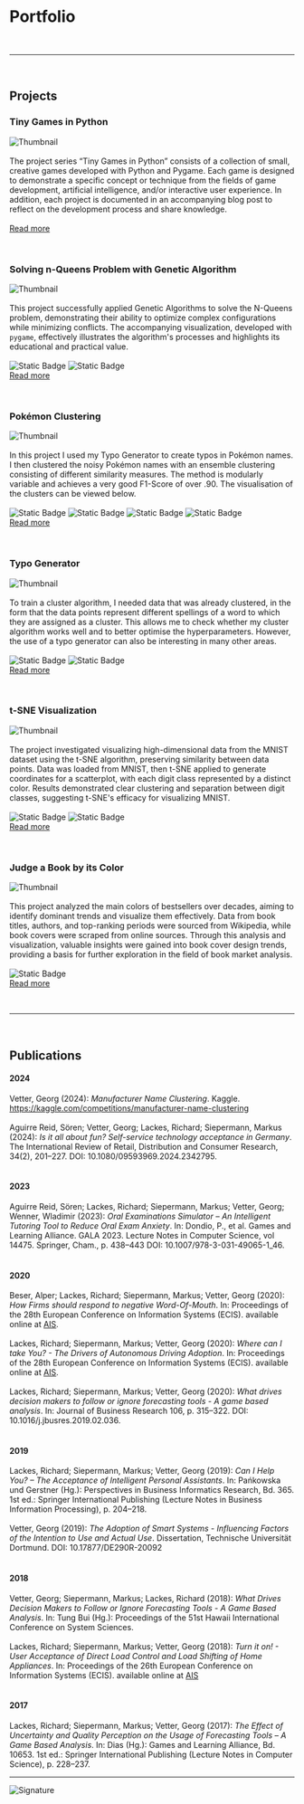 # Portfolio

<br>

***

<br>

## Projects

### Tiny Games in Python
![Thumbnail](/assets/tiny_games_in_python/pictures/banner.png)<br><br>
The project series “Tiny Games in Python” consists of a collection of small, creative games developed with Python and Pygame. Each game is designed to demonstrate a specific concept or technique from the fields of game development, artificial intelligence, and/or interactive user experience. In addition, each project is documented in an accompanying blog post to reflect on the development process and share knowledge.<br><br>
[Read more](/assets/tiny_games_in_python/text/tgip.md)

<br>

### Solving n-Queens Problem with Genetic Algorithm
![Thumbnail](/assets/nqueens/pictures/8queens_banner.png)<br><br>
This project successfully applied Genetic Algorithms to solve the N-Queens problem, demonstrating their ability to optimize complex configurations while minimizing conflicts. The accompanying visualization, developed with `pygame`, effectively illustrates the algorithm's processes and highlights its educational and practical value. <br><br>
![Static Badge](https://img.shields.io/badge/Optimization-blue) ![Static Badge](https://img.shields.io/badge/Data_Visualization-blue)<br>
[Read more](/assets/nqueens/text/nqueens.md)

<br>

### Pokémon Clustering
![Thumbnail](/assets/clustering/BlogPost/pictures/graph%20(1).png)<br><br>
In this project I used my Typo Generator to create typos in Pokémon names. I then clustered the noisy Pokémon names with an ensemble clustering consisting of different similarity measures. The method is modularly variable and achieves a very good F1-Score of over .90. The visualisation of the clusters can be viewed below. <br><br>
![Static Badge](https://img.shields.io/badge/NLP-blue) ![Static Badge](https://img.shields.io/badge/Clustering-blue) ![Static Badge](https://img.shields.io/badge/Machine_Learning-blue) ![Static Badge](https://img.shields.io/badge/Data_Visualization-blue)<br>
[Read more](/assets/clustering/BlogPost/Text/clustering.md)

<br>

### Typo Generator
![Thumbnail](/assets/typo_generator/pictures/pexels-kaboompics-com-6061.jpg)<br><br>
To train a cluster algorithm, I needed data that was already clustered, in the form that the data points represent different spellings of a word to which they are assigned as a cluster. This allows me to check whether my cluster algorithm works well and to better optimise the hyperparameters. However, the use of a typo generator can also be interesting in many other areas. <br><br>
![Static Badge](https://img.shields.io/badge/NLP-blue) ![Static Badge](https://img.shields.io/badge/Machine_Learning-blue) <br>
[Read more](/assets/typo_generator/text/typo_generator.md)

<br>

### t-SNE Visualization
![Thumbnail](/assets/tsne/pictures/clusters.png)<br><br>
The project investigated visualizing high-dimensional data from the MNIST dataset using the t-SNE algorithm, preserving similarity between data points. Data was loaded from MNIST, then t-SNE applied to generate coordinates for a scatterplot, with each digit class represented by a distinct color. Results demonstrated clear clustering and separation between digit classes, suggesting t-SNE's efficacy for visualizing MNIST.<br><br>
![Static Badge](https://img.shields.io/badge/Data_Visualization-blue) ![Static Badge](https://img.shields.io/badge/Clustering-blue)<br>
[Read more](/assets/tsne/text/tsne.md)

<br>

### Judge a Book by its Color
![Thumbnail](/assets/book_visualisation/pictures/title.png)<br><br>
This project analyzed the main colors of bestsellers over decades, aiming to identify dominant trends and visualize them effectively. Data from book titles, authors, and top-ranking periods were sourced from Wikipedia, while book covers were scraped from online sources. Through this analysis and visualization, valuable insights were gained into book cover design trends, providing a basis for further exploration in the field of book market analysis.<br><br>
![Static Badge](https://img.shields.io/badge/Data_Visualization-blue)<br>
[Read more](/assets/book_visualisation/text/book_visualization.md)

<br>

***

<br>

## Publications
#### 2024
Vetter, Georg (2024): _Manufacturer Name Clustering_. Kaggle. https://kaggle.com/competitions/manufacturer-name-clustering<br>
<br>
Aguirre Reid, Sören; Vetter, Georg; Lackes, Richard; Siepermann, Markus (2024): _Is it all about fun? Self-service technology acceptance in Germany_. The International Review of Retail, Distribution and Consumer Research, 34(2), 201–227. DOI: 10.1080/09593969.2024.2342795.<br>
<br>
#### 2023
Aguirre Reid, Sören; Lackes, Richard;  Siepermann, Markus; Vetter, Georg; Wenner, Wladimir (2023): _Oral Examinations Simulator – An Intelligent Tutoring Tool to Reduce Oral Exam Anxiety_.  In: Dondio, P., et al. Games and Learning Alliance. GALA 2023. Lecture Notes in Computer Science, vol 14475. Springer, Cham., p. 438–443 DOI: 10.1007/978-3-031-49065-1_46.<br>
<br>
#### 2020
Beser, Alper; Lackes, Richard; Siepermann, Markus; Vetter, Georg (2020): _How Firms should respond to negative Word-Of-Mouth_. In: Proceedings of the 28th European Conference on Information Systems (ECIS). available online at [AIS](https://aisel.aisnet.org/ecis2020_rp/148).<br>
<br>
Lackes, Richard; Siepermann, Markus; Vetter, Georg (2020): _Where can I take You? - The Drivers of Autonomous Driving Adoption_. In: Proceedings of the 28th European Conference on Information Systems (ECIS). available online at [AIS](https://aisel.aisnet.org/ecis2020_rp/159).<br>
<br>
Lackes, Richard; Siepermann, Markus; Vetter, Georg (2020): _What drives decision makers to follow or ignore forecasting tools - A game based analysis_. In: Journal of Business Research 106, p. 315–322. DOI: 10.1016/j.jbusres.2019.02.036.<br>
<br>
#### 2019
Lackes, Richard; Siepermann, Markus; Vetter, Georg (2019): _Can I Help You? – The Acceptance of Intelligent Personal Assistants_. In: Pańkowska und Gerstner (Hg.): Perspectives in Business Informatics Research, Bd. 365. 1st ed.: Springer International Publishing (Lecture Notes in Business Information Processing), p. 204–218.<br>
<br>
Vetter, Georg (2019): _The Adoption of Smart Systems - Influencing Factors of the Intention to Use and Actual Use_. Dissertation, Technische Universität Dortmund. DOI: 10.17877/DE290R-20092 <br>
<br>
#### 2018
Vetter, Georg; Siepermann, Markus; Lackes, Richard (2018): _What Drives Decision Makers to Follow or Ignore Forecasting Tools - A Game Based Analysis_. In: Tung Bui (Hg.): Proceedings of the 51st Hawaii International Conference on System Sciences.<br>
<br>
Lackes, Richard; Siepermann, Markus; Vetter, Georg (2018): _Turn it on! - User Acceptance of Direct Load Control and Load Shifting of Home Appliances_. In: Proceedings of the 26th European Conference on Information Systems (ECIS). available online at [AIS](https://aisel.aisnet.org/ecis2018_rp/98)<br>
<br>
#### 2017
Lackes, Richard; Siepermann, Markus; Vetter, Georg (2017): _The Effect of Uncertainty and Quality Perception on the Usage of Forecasting Tools – A Game Based Analysis_. In: Dias (Hg.): Games and Learning Alliance, Bd. 10653. 1st ed.: Springer International Publishing (Lecture Notes in Computer Science), p. 228–237.


***

![Signature](/assets/Unterschrift.jpg)
